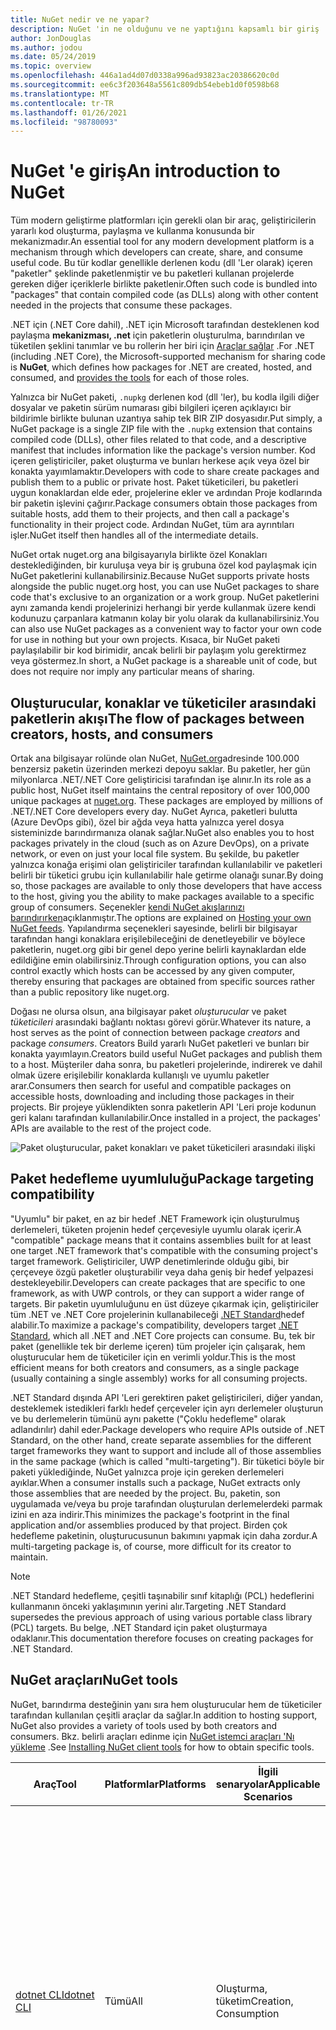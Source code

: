 ```yaml
---
title: NuGet nedir ve ne yapar?
description: NuGet 'in ne olduğunu ve ne yaptığını kapsamlı bir giriş
author: JonDouglas
ms.author: jodou
ms.date: 05/24/2019
ms.topic: overview
ms.openlocfilehash: 446a1ad4d07d0338a996ad93823ac20386620c0d
ms.sourcegitcommit: ee6c3f203648a5561c809db54ebeb1d0f0598b68
ms.translationtype: MT
ms.contentlocale: tr-TR
ms.lasthandoff: 01/26/2021
ms.locfileid: "98780093"
---
```

# <a name="an-introduction-to-nuget"></a><span data-ttu-id="07c31-103">NuGet 'e giriş</span><span class="sxs-lookup"><span data-stu-id="07c31-103">An introduction to NuGet</span></span>

<span data-ttu-id="07c31-104">Tüm modern geliştirme platformları için gerekli olan bir araç, geliştiricilerin yararlı kod oluşturma, paylaşma ve kullanma konusunda bir mekanizmadır.</span><span class="sxs-lookup"><span data-stu-id="07c31-104">An essential tool for any modern development platform is a mechanism through which developers can create, share, and consume useful code.</span></span> <span data-ttu-id="07c31-105">Bu tür kodlar genellikle derlenen kodu (dll 'Ler olarak) içeren "paketler" şeklinde paketlenmiştir ve bu paketleri kullanan projelerde gereken diğer içeriklerle birlikte paketlenir.</span><span class="sxs-lookup"><span data-stu-id="07c31-105">Often such code is bundled into "packages" that contain compiled code (as DLLs) along with other content needed in the projects that consume these packages.</span></span>

<span data-ttu-id="07c31-106">.NET için (.NET Core dahil), .NET için Microsoft tarafından desteklenen kod paylaşma **mekanizması, .net** için paketlerin oluşturulma, barındırılan ve tüketilen şeklini tanımlar ve bu rollerin her biri için [Araçlar sağlar](install-nuget-client-tools.md) .</span><span class="sxs-lookup"><span data-stu-id="07c31-106">For .NET (including .NET Core), the Microsoft-supported mechanism for sharing code is **NuGet**, which defines how packages for .NET are created, hosted, and consumed, and [provides the tools](install-nuget-client-tools.md) for each of those roles.</span></span>

<span data-ttu-id="07c31-107">Yalnızca bir NuGet paketi, `.nupkg` derlenen kod (dll 'ler), bu kodla ilgili diğer dosyalar ve paketin sürüm numarası gibi bilgileri içeren açıklayıcı bir bildirimle birlikte bulunan uzantıya sahip tek BIR ZIP dosyasıdır.</span><span class="sxs-lookup"><span data-stu-id="07c31-107">Put simply, a NuGet package is a single ZIP file with the `.nupkg` extension that contains compiled code (DLLs), other files related to that code, and a descriptive manifest that includes information like the package's version number.</span></span> <span data-ttu-id="07c31-108">Kod içeren geliştiriciler, paket oluşturma ve bunları herkese açık veya özel bir konakta yayımlamaktır.</span><span class="sxs-lookup"><span data-stu-id="07c31-108">Developers with code to share create packages and publish them to a public or private host.</span></span> <span data-ttu-id="07c31-109">Paket tüketicileri, bu paketleri uygun konaklardan elde eder, projelerine ekler ve ardından Proje kodlarında bir paketin işlevini çağırır.</span><span class="sxs-lookup"><span data-stu-id="07c31-109">Package consumers obtain those packages from suitable hosts, add them to their projects, and then call a package's functionality in their project code.</span></span> <span data-ttu-id="07c31-110">Ardından NuGet, tüm ara ayrıntıları işler.</span><span class="sxs-lookup"><span data-stu-id="07c31-110">NuGet itself then handles all of the intermediate details.</span></span>

<span data-ttu-id="07c31-111">NuGet ortak nuget.org ana bilgisayarıyla birlikte özel Konakları desteklediğinden, bir kuruluşa veya bir iş grubuna özel kod paylaşmak için NuGet paketlerini kullanabilirsiniz.</span><span class="sxs-lookup"><span data-stu-id="07c31-111">Because NuGet supports private hosts alongside the public nuget.org host, you can use NuGet packages to share code that's exclusive to an organization or a work group.</span></span> <span data-ttu-id="07c31-112">NuGet paketlerini aynı zamanda kendi projelerinizi herhangi bir yerde kullanmak üzere kendi kodunuzu çarpanlara katmanın kolay bir yolu olarak da kullanabilirsiniz.</span><span class="sxs-lookup"><span data-stu-id="07c31-112">You can also use NuGet packages as a convenient way to factor your own code for use in nothing but your own projects.</span></span> <span data-ttu-id="07c31-113">Kısaca, bir NuGet paketi paylaşılabilir bir kod birimidir, ancak belirli bir paylaşım yolu gerektirmez veya göstermez.</span><span class="sxs-lookup"><span data-stu-id="07c31-113">In short, a NuGet package is a shareable unit of code, but does not require nor imply any particular means of sharing.</span></span>

## <a name="the-flow-of-packages-between-creators-hosts-and-consumers"></a><span data-ttu-id="07c31-114">Oluşturucular, konaklar ve tüketiciler arasındaki paketlerin akışı</span><span class="sxs-lookup"><span data-stu-id="07c31-114">The flow of packages between creators, hosts, and consumers</span></span>

<span data-ttu-id="07c31-115">Ortak ana bilgisayar rolünde olan NuGet, [NuGet.org](https://www.nuget.org)adresinde 100.000 benzersiz paketin üzerinden merkezi depoyu saklar. Bu paketler, her gün milyonlarca .NET/.NET Core geliştiricisi tarafından işe alınır.</span><span class="sxs-lookup"><span data-stu-id="07c31-115">In its role as a public host, NuGet itself maintains the central repository of over 100,000 unique packages at [nuget.org](https://www.nuget.org). These packages are employed by millions of .NET/.NET Core developers every day.</span></span> <span data-ttu-id="07c31-116">NuGet Ayrıca, paketleri bulutta (Azure DevOps gibi), özel bir ağda veya hatta yalnızca yerel dosya sisteminizde barındırmanıza olanak sağlar.</span><span class="sxs-lookup"><span data-stu-id="07c31-116">NuGet also enables you to host packages privately in the cloud (such as on Azure DevOps), on a private network, or even on just your local file system.</span></span> <span data-ttu-id="07c31-117">Bu şekilde, bu paketler yalnızca konağa erişimi olan geliştiriciler tarafından kullanılabilir ve paketleri belirli bir tüketici grubu için kullanılabilir hale getirme olanağı sunar.</span><span class="sxs-lookup"><span data-stu-id="07c31-117">By doing so, those packages are available to only those developers that have access to the host, giving you the ability to make packages available to a specific group of consumers.</span></span> <span data-ttu-id="07c31-118">Seçenekler [kendi NuGet akışlarınızı barındırırken](hosting-packages/overview.md)açıklanmıştır.</span><span class="sxs-lookup"><span data-stu-id="07c31-118">The options are explained on [Hosting your own NuGet feeds](hosting-packages/overview.md).</span></span> <span data-ttu-id="07c31-119">Yapılandırma seçenekleri sayesinde, belirli bir bilgisayar tarafından hangi konaklara erişilebileceğini de denetleyebilir ve böylece paketlerin, nuget.org gibi bir genel depo yerine belirli kaynaklardan elde edildiğine emin olabilirsiniz.</span><span class="sxs-lookup"><span data-stu-id="07c31-119">Through configuration options, you can also control exactly which hosts can be accessed by any given computer, thereby ensuring that packages are obtained from specific sources rather than a public repository like nuget.org.</span></span>

<span data-ttu-id="07c31-120">Doğası ne olursa olsun, ana bilgisayar paket *oluşturucular* ve paket *tüketicileri* arasındaki bağlantı noktası görevi görür.</span><span class="sxs-lookup"><span data-stu-id="07c31-120">Whatever its nature, a host serves as the point of connection between package *creators* and package *consumers*.</span></span> <span data-ttu-id="07c31-121">Creators Build yararlı NuGet paketleri ve bunları bir konakta yayımlayın.</span><span class="sxs-lookup"><span data-stu-id="07c31-121">Creators build useful NuGet packages and publish them to a host.</span></span> <span data-ttu-id="07c31-122">Müşteriler daha sonra, bu paketleri projelerinde, indirerek ve dahil olmak üzere erişilebilir konaklarda kullanışlı ve uyumlu paketler arar.</span><span class="sxs-lookup"><span data-stu-id="07c31-122">Consumers then search for useful and compatible packages on accessible hosts, downloading and including those packages in their projects.</span></span> <span data-ttu-id="07c31-123">Bir projeye yüklendikten sonra paketlerin API 'Leri proje kodunun geri kalanı tarafından kullanılabilir.</span><span class="sxs-lookup"><span data-stu-id="07c31-123">Once installed in a project, the packages' APIs are available to the rest of the project code.</span></span>

![Paket oluşturucular, paket konakları ve paket tüketicileri arasındaki ilişki](media/nuget-roles.png)

## <a name="package-targeting-compatibility"></a><span data-ttu-id="07c31-125">Paket hedefleme uyumluluğu</span><span class="sxs-lookup"><span data-stu-id="07c31-125">Package targeting compatibility</span></span>

<span data-ttu-id="07c31-126">"Uyumlu" bir paket, en az bir hedef .NET Framework için oluşturulmuş derlemeleri, tüketen projenin hedef çerçevesiyle uyumlu olarak içerir.</span><span class="sxs-lookup"><span data-stu-id="07c31-126">A "compatible" package means that it contains assemblies built for at least one target .NET framework that's compatible with the consuming project's target framework.</span></span> <span data-ttu-id="07c31-127">Geliştiriciler, UWP denetimlerinde olduğu gibi, bir çerçeveye özgü paketler oluşturabilir veya daha geniş bir hedef yelpazesi destekleyebilir.</span><span class="sxs-lookup"><span data-stu-id="07c31-127">Developers can create packages that are specific to one framework, as with UWP controls, or they can support a wider range of targets.</span></span> <span data-ttu-id="07c31-128">Bir paketin uyumluluğunu en üst düzeye çıkarmak için, geliştiriciler tüm .NET ve .NET Core projelerinin kullanabileceği [.NET Standard](/dotnet/standard/net-standard)hedef alabilir.</span><span class="sxs-lookup"><span data-stu-id="07c31-128">To maximize a package's compatibility, developers target [.NET Standard](/dotnet/standard/net-standard), which all .NET and .NET Core projects can consume.</span></span> <span data-ttu-id="07c31-129">Bu, tek bir paket (genellikle tek bir derleme içeren) tüm projeler için çalışarak, hem oluşturucular hem de tüketiciler için en verimli yoldur.</span><span class="sxs-lookup"><span data-stu-id="07c31-129">This is the most efficient means for both creators and consumers, as a single package (usually containing a single assembly) works for all consuming projects.</span></span>

<span data-ttu-id="07c31-130">.NET Standard dışında API 'Leri gerektiren paket geliştiricileri, diğer yandan, desteklemek istedikleri farklı hedef çerçeveler için ayrı derlemeler oluşturun ve bu derlemelerin tümünü aynı pakette ("Çoklu hedefleme" olarak adlandırılır) dahil eder.</span><span class="sxs-lookup"><span data-stu-id="07c31-130">Package developers who require APIs outside of .NET Standard, on the other hand, create separate assemblies for the different target frameworks they want to support and include all of those assemblies in the same package (which is called "multi-targeting").</span></span> <span data-ttu-id="07c31-131">Bir tüketici böyle bir paketi yüklediğinde, NuGet yalnızca proje için gereken derlemeleri ayıklar.</span><span class="sxs-lookup"><span data-stu-id="07c31-131">When a consumer installs such a package, NuGet extracts only those assemblies that are needed by the project.</span></span> <span data-ttu-id="07c31-132">Bu, paketin, son uygulamada ve/veya bu proje tarafından oluşturulan derlemelerdeki parmak izini en aza indirir.</span><span class="sxs-lookup"><span data-stu-id="07c31-132">This minimizes the package's footprint in the final application and/or assemblies produced by that project.</span></span> <span data-ttu-id="07c31-133">Birden çok hedefleme paketinin, oluşturucusunun bakımını yapmak için daha zordur.</span><span class="sxs-lookup"><span data-stu-id="07c31-133">A multi-targeting package is, of course, more difficult for its creator to maintain.</span></span>

> [!Note]
> <span data-ttu-id="07c31-134">.NET Standard hedefleme, çeşitli taşınabilir sınıf kitaplığı (PCL) hedeflerini kullanmanın önceki yaklaşımının yerini alır.</span><span class="sxs-lookup"><span data-stu-id="07c31-134">Targeting .NET Standard supersedes the previous approach of using various portable class library (PCL) targets.</span></span> <span data-ttu-id="07c31-135">Bu belge, .NET Standard için paket oluşturmaya odaklanır.</span><span class="sxs-lookup"><span data-stu-id="07c31-135">This documentation therefore focuses on creating packages for .NET Standard.</span></span>

## <a name="nuget-tools"></a><span data-ttu-id="07c31-136">NuGet araçları</span><span class="sxs-lookup"><span data-stu-id="07c31-136">NuGet tools</span></span>

<span data-ttu-id="07c31-137">NuGet, barındırma desteğinin yanı sıra hem oluşturucular hem de tüketiciler tarafından kullanılan çeşitli araçlar da sağlar.</span><span class="sxs-lookup"><span data-stu-id="07c31-137">In addition to hosting support, NuGet also provides a variety of tools used by both creators and consumers.</span></span> <span data-ttu-id="07c31-138">Bkz. belirli araçları edinme için [NuGet istemci araçları 'Nı yükleme](install-nuget-client-tools.md) .</span><span class="sxs-lookup"><span data-stu-id="07c31-138">See [Installing NuGet client tools](install-nuget-client-tools.md) for how to obtain specific tools.</span></span>

| <span data-ttu-id="07c31-139">Araç</span><span class="sxs-lookup"><span data-stu-id="07c31-139">Tool</span></span> | <span data-ttu-id="07c31-140">Platformlar</span><span class="sxs-lookup"><span data-stu-id="07c31-140">Platforms</span></span> | <span data-ttu-id="07c31-141">İlgili senaryolar</span><span class="sxs-lookup"><span data-stu-id="07c31-141">Applicable Scenarios</span></span> | <span data-ttu-id="07c31-142">Açıklama</span><span class="sxs-lookup"><span data-stu-id="07c31-142">Description</span></span> |
| --- | --- | --- | --- |
| [<span data-ttu-id="07c31-143">dotnet CLI</span><span class="sxs-lookup"><span data-stu-id="07c31-143">dotnet CLI</span></span>](consume-packages/install-use-packages-dotnet-cli.md) | <span data-ttu-id="07c31-144">Tümü</span><span class="sxs-lookup"><span data-stu-id="07c31-144">All</span></span> | <span data-ttu-id="07c31-145">Oluşturma, tüketim</span><span class="sxs-lookup"><span data-stu-id="07c31-145">Creation, Consumption</span></span> | <span data-ttu-id="07c31-146">.NET Core ve .NET Standard kitaplıkları için CLı aracı ve .NET Framework hedefi olan SDK stili projeler için (bkz. [SDK özniteliği](/dotnet/core/tools/csproj#additions)).</span><span class="sxs-lookup"><span data-stu-id="07c31-146">CLI tool for .NET Core and .NET Standard libraries, and for SDK-style projects that target .NET Framework (see [SDK attribute](/dotnet/core/tools/csproj#additions)).</span></span> <span data-ttu-id="07c31-147">, Doğrudan .NET Core araç zinciri içinde belirli NuGet CLı özellikleri sağlar.</span><span class="sxs-lookup"><span data-stu-id="07c31-147">Provides certain NuGet CLI capabilities directly within the .NET Core tool chain.</span></span> <span data-ttu-id="07c31-148">CLI ile birlikte `nuget.exe` DotNet CLI, Visual Studio projeleriyle etkileşime girmiyor.</span><span class="sxs-lookup"><span data-stu-id="07c31-148">As with the `nuget.exe` CLI, the dotnet CLI does not interact with Visual Studio projects.</span></span> |
| [<span data-ttu-id="07c31-149">nuget.exe CLI</span><span class="sxs-lookup"><span data-stu-id="07c31-149">nuget.exe CLI</span></span>](consume-packages/install-use-packages-nuget-cli.md) | <span data-ttu-id="07c31-150">Tümü</span><span class="sxs-lookup"><span data-stu-id="07c31-150">All</span></span> | <span data-ttu-id="07c31-151">Oluşturma, tüketim</span><span class="sxs-lookup"><span data-stu-id="07c31-151">Creation, Consumption</span></span> | <span data-ttu-id="07c31-152">.NET Standard kitaplıklarını hedefleyen .NET Framework kitaplıkları ve SDK olmayan projeler için CLı aracı.</span><span class="sxs-lookup"><span data-stu-id="07c31-152">CLI tool for .NET Framework libraries and non-SDK-style projects that target .NET Standard libraries.</span></span> <span data-ttu-id="07c31-153">Özellikle paket oluşturucuları, bazı ve yalnızca tüketicilere uygulanan ve her ikisine de uygulanan bazı komutlarla, tüm NuGet yeteneklerini sağlar.</span><span class="sxs-lookup"><span data-stu-id="07c31-153">Provides all NuGet capabilities, with some commands applying specifically to package creators, some applying only to consumers, and others applying to both.</span></span> <span data-ttu-id="07c31-154">Örneğin, paket oluşturucuları, `nuget pack` çeşitli derlemelerden ve ilgili dosyalardan bir paket oluşturmak için komutunu kullanır, paket tüketicileri `nuget install` bir proje klasörüne paketleri eklemek için kullanır ve herkes `nuget config` NuGet yapılandırma değişkenlerini ayarlamak için kullanır.</span><span class="sxs-lookup"><span data-stu-id="07c31-154">For example, package creators use the `nuget pack` command to create a package from various assemblies and related files, package consumers use `nuget install` to include packages in a project folder, and everyone uses `nuget config` to set NuGet configuration variables.</span></span> <span data-ttu-id="07c31-155">Platformdan bağımsız bir araç olan NuGet CLı, Visual Studio projeleriyle etkileşime girmiyor.</span><span class="sxs-lookup"><span data-stu-id="07c31-155">As a platform-agnostic tool, the NuGet CLI does not interact with Visual Studio projects.</span></span> |
| [<span data-ttu-id="07c31-156">Paket Yöneticisi Konsolu</span><span class="sxs-lookup"><span data-stu-id="07c31-156">Package Manager Console</span></span>](consume-packages/install-use-packages-powershell.md) | <span data-ttu-id="07c31-157">Windows üzerinde Visual Studio</span><span class="sxs-lookup"><span data-stu-id="07c31-157">Visual Studio on Windows</span></span> | <span data-ttu-id="07c31-158">Tüketim</span><span class="sxs-lookup"><span data-stu-id="07c31-158">Consumption</span></span> | <span data-ttu-id="07c31-159">Visual Studio projelerindeki paketleri yüklemek ve yönetmek için [PowerShell komutları](reference/Powershell-Reference.md) sağlar.</span><span class="sxs-lookup"><span data-stu-id="07c31-159">Provides [PowerShell commands](reference/Powershell-Reference.md) for installing and managing packages in Visual Studio projects.</span></span> |
| [<span data-ttu-id="07c31-160">Paket Yöneticisi UI</span><span class="sxs-lookup"><span data-stu-id="07c31-160">Package Manager UI</span></span>](consume-packages/install-use-packages-visual-studio.md) | <span data-ttu-id="07c31-161">Windows üzerinde Visual Studio</span><span class="sxs-lookup"><span data-stu-id="07c31-161">Visual Studio on Windows</span></span> | <span data-ttu-id="07c31-162">Tüketim</span><span class="sxs-lookup"><span data-stu-id="07c31-162">Consumption</span></span> | <span data-ttu-id="07c31-163">, Visual Studio projelerindeki paketleri yüklemek ve yönetmek için kullanımı kolay bir kullanıcı arabirimi sağlar.</span><span class="sxs-lookup"><span data-stu-id="07c31-163">Provides an easy-to-use UI for installing and managing packages in Visual Studio projects.</span></span> |
| [<span data-ttu-id="07c31-164">NuGet Kullanıcı arabirimini yönetme</span><span class="sxs-lookup"><span data-stu-id="07c31-164">Manage NuGet UI</span></span>](/visualstudio/mac/nuget-walkthrough) | <span data-ttu-id="07c31-165">Mac için Visual Studio</span><span class="sxs-lookup"><span data-stu-id="07c31-165">Visual Studio for Mac</span></span> | <span data-ttu-id="07c31-166">Tüketim</span><span class="sxs-lookup"><span data-stu-id="07c31-166">Consumption</span></span> | <span data-ttu-id="07c31-167">Mac için Visual Studio projelerindeki paketleri yüklemek ve yönetmek için kullanımı kolay bir kullanıcı arabirimi sağlar.</span><span class="sxs-lookup"><span data-stu-id="07c31-167">Provide an easy-to-use UI for installing and managing packages in Visual Studio for Mac projects.</span></span> |
| [<span data-ttu-id="07c31-168">MSBuild</span><span class="sxs-lookup"><span data-stu-id="07c31-168">MSBuild</span></span>](reference/msbuild-targets.md) | <span data-ttu-id="07c31-169">Windows</span><span class="sxs-lookup"><span data-stu-id="07c31-169">Windows</span></span> | <span data-ttu-id="07c31-170">Oluşturma, tüketim</span><span class="sxs-lookup"><span data-stu-id="07c31-170">Creation, Consumption</span></span> | <span data-ttu-id="07c31-171">Doğrudan MSBuild araç zinciri aracılığıyla bir projede kullanılan paketleri ve geri yükleme paketlerini oluşturma yeteneği sağlar.</span><span class="sxs-lookup"><span data-stu-id="07c31-171">Provides the ability to create packages and restore packages used in a project directly through the MSBuild tool chain.</span></span> |

<span data-ttu-id="07c31-172">Gördüğünüz gibi, birlikte çalıştığınız NuGet araçları, paketleri oluşturma, kullanma veya yayımlama ve üzerinde çalıştığınız platformu önemli ölçüde temel alır.</span><span class="sxs-lookup"><span data-stu-id="07c31-172">As you can see, the NuGet tools you work with depend greatly on whether you're creating, consuming, or publishing packages, and the platform on which you're working.</span></span> <span data-ttu-id="07c31-173">Paket oluşturucuları, genellikle diğer NuGet paketlerinde bulunan işlevselliğin üzerine inşa ettikleri tüketicilerlerdir.</span><span class="sxs-lookup"><span data-stu-id="07c31-173">Package creators are typically also consumers, as they build on top of functionality that exists in other NuGet packages.</span></span> <span data-ttu-id="07c31-174">Tabii ki bu paketler yine de diğerleri için de değişebilir.</span><span class="sxs-lookup"><span data-stu-id="07c31-174">And those packages, of course, may in turn depend on still others.</span></span>

<span data-ttu-id="07c31-175">Daha fazla bilgi için [paket oluşturma iş akışı](create-packages/Overview-and-Workflow.md) ve [paket tüketimi iş akışı](consume-packages/Overview-and-Workflow.md) makaleleriyle başlayın.</span><span class="sxs-lookup"><span data-stu-id="07c31-175">For more information, start with the [Package creation workflow](create-packages/Overview-and-Workflow.md) and [Package consumption workflow](consume-packages/Overview-and-Workflow.md) articles.</span></span>

## <a name="managing-dependencies"></a><span data-ttu-id="07c31-176">Bağımlılıkları yönetme</span><span class="sxs-lookup"><span data-stu-id="07c31-176">Managing dependencies</span></span>

<span data-ttu-id="07c31-177">Başkalarının çalışmasına kolayca derleme yeteneği, bir paket yönetim sistemi en güçlü özelliklerinden biridir.</span><span class="sxs-lookup"><span data-stu-id="07c31-177">The ability to easily build on the work of others is one of most powerful features of a package management system.</span></span> <span data-ttu-id="07c31-178">Buna uygun olarak, NuGet 'in bu bağımlılık ağacını veya bir proje adına "Graph" i yönetdiklediğine benzer.</span><span class="sxs-lookup"><span data-stu-id="07c31-178">Accordingly, much of what NuGet does is managing that dependency tree or "graph" on behalf of a project.</span></span> <span data-ttu-id="07c31-179">Yalnızca bir projede doğrudan kullandığınız paketlerle sorun olması gerektiğini söyleriz.</span><span class="sxs-lookup"><span data-stu-id="07c31-179">Simply said, you need only concern yourself with those packages that you're directly using in a project.</span></span> <span data-ttu-id="07c31-180">Bu paketlerin herhangi biri diğer paketleri kullanıyorsa (Bu durumda, hala diğerleri de kullanılabilir), NuGet bu alt düzey bağımlılıklardan yararlanır.</span><span class="sxs-lookup"><span data-stu-id="07c31-180">If any of those packages themselves consume other packages (which can, in turn, consume still others), NuGet takes care of all those down-level dependencies.</span></span>

<span data-ttu-id="07c31-181">Aşağıdaki görüntüde, beş pakete bağımlı olan bir proje gösterilmektedir ve bu da başka bir sayıya göre değişir.</span><span class="sxs-lookup"><span data-stu-id="07c31-181">The following image shows a project that depends on five packages, which in turn depend on a number of others.</span></span>

![.NET projesi için örnek bir NuGet bağımlılığı grafiği](media/dependency-graph.png)

<span data-ttu-id="07c31-183">Bazı paketlerin bağımlılık grafiğinde birden çok kez göründüğünü unutmayın.</span><span class="sxs-lookup"><span data-stu-id="07c31-183">Notice that some packages appear multiple times in the dependency graph.</span></span> <span data-ttu-id="07c31-184">Örneğin, B paketinin üç farklı tüketicisi vardır ve her tüketici bu paket için farklı bir sürüm (gösterilmez) belirtebilir.</span><span class="sxs-lookup"><span data-stu-id="07c31-184">For example, there are three different consumers of package B, and each consumer might also specify a different version for that package (not shown).</span></span> <span data-ttu-id="07c31-185">Bu, özellikle yaygın olarak kullanılan paketler için yaygın bir oluşumdır.</span><span class="sxs-lookup"><span data-stu-id="07c31-185">This is a common occurrence, especially for widely-used packages.</span></span> <span data-ttu-id="07c31-186">NuGet neyse ki, tüm tüketicilere, B paketinin hangi sürümünün tüm müşterileri karşılayıp karşılamadığını tespit etmek için tüm sabit çalışmalarınız.</span><span class="sxs-lookup"><span data-stu-id="07c31-186">NuGet fortunately does all the hard work to determine exactly which version of package B satisfies all consumers.</span></span> <span data-ttu-id="07c31-187">Ardından NuGet, bağımlılık grafiğinin ne kadar derin olduğuna bakılmaksızın diğer tüm paketler için de aynı şekilde yapılır.</span><span class="sxs-lookup"><span data-stu-id="07c31-187">NuGet then does the same for all other packages, no matter how deep the dependency graph.</span></span>

<span data-ttu-id="07c31-188">NuGet 'in bu hizmeti nasıl gerçekleştirdiği hakkında daha fazla bilgi için bkz. [bağımlılık çözünürlüğü](concepts/dependency-resolution.md).</span><span class="sxs-lookup"><span data-stu-id="07c31-188">For more details on how NuGet performs this service, see [Dependency resolution](concepts/dependency-resolution.md).</span></span>

## <a name="tracking-references-and-restoring-packages"></a><span data-ttu-id="07c31-189">Başvuruları izleme ve paketleri geri yükleme</span><span class="sxs-lookup"><span data-stu-id="07c31-189">Tracking references and restoring packages</span></span>

<span data-ttu-id="07c31-190">Projeler geliştirici bilgisayarları, kaynak denetimi depoları, derleme sunucuları ve benzeri kolay bir şekilde hareket edebildiğinden, NuGet paketlerinin ikili derlemelerinin doğrudan bir projeye bağlanmasını sağlamak son derece pratik değildir.</span><span class="sxs-lookup"><span data-stu-id="07c31-190">Because projects can easily move between developer computers, source control repositories, build servers, and so forth, it's highly impractical to keep the binary assemblies of NuGet packages directly bound to a project.</span></span> <span data-ttu-id="07c31-191">Bunu yaptığınızda, projenin her bir kopyasının gereksiz yere eşit hale getirilmiş olması (ve böylece kaynak denetimi depolarında alan olması) sağlanır.</span><span class="sxs-lookup"><span data-stu-id="07c31-191">Doing so would make each copy of the project unnecessarily bloated (and thereby waste space in source control repositories).</span></span> <span data-ttu-id="07c31-192">Güncelleştirme, projenin tüm kopyalarına uygulanması gerektiği için paket ikililerini daha yeni sürümlere güncelleştirmeyi de zorlaştırır.</span><span class="sxs-lookup"><span data-stu-id="07c31-192">It would also make it very difficult to update package binaries to newer versions as updates would have to be applied across all copies of the project.</span></span>

<span data-ttu-id="07c31-193">Bunun yerine NuGet, üst düzey ve alt düzey bağımlılıklar dahil olmak üzere bir projenin bağımlı olduğu paketlerin basit başvuru listesini tutar.</span><span class="sxs-lookup"><span data-stu-id="07c31-193">NuGet instead maintains a simple reference list of the packages upon which a project depends, including both top-level and down-level dependencies.</span></span> <span data-ttu-id="07c31-194">Diğer bir deyişle, bir ana bilgisayardan bir projeye paket yüklediğinizde NuGet, başvuru listesindeki paket tanımlayıcısını ve sürüm numarasını kaydeder.</span><span class="sxs-lookup"><span data-stu-id="07c31-194">That is, whenever you install a package from some host into a project, NuGet records the package identifier and version number in the reference list.</span></span> <span data-ttu-id="07c31-195">(Bir paket kaldırıldığında, bunu listeden kaldırır.) NuGet daha sonra, [paket geri yükleme](consume-packages/package-restore.md)bölümünde anlatıldığı gibi istek üzerine tüm başvurulan paketleri geri yüklemek için bir yol sağlar.</span><span class="sxs-lookup"><span data-stu-id="07c31-195">(Uninstalling a package, of course, removes it from the list.) NuGet then provides a means to restore all referenced packages upon request, as described on [Package restore](consume-packages/package-restore.md).</span></span>

![Paket yüklemesinde bir NuGet başvuru listesi oluşturulur ve paketleri başka bir yerde geri yüklemek için kullanılabilir](media/nuget-restore.png)

<span data-ttu-id="07c31-197">Yalnızca başvuru listesi ile NuGet bunu yeniden yükleyebilir &mdash; , bu paketlerin tümünü daha  &mdash; sonra herkese açık ve/veya özel konaklardan geri yükleyebilir.</span><span class="sxs-lookup"><span data-stu-id="07c31-197">With only the reference list, NuGet can then reinstall&mdash;that is, *restore*&mdash;all of those packages from public and/or private hosts at any later time.</span></span> <span data-ttu-id="07c31-198">Kaynak denetimine bir proje kaydederken veya başka bir şekilde paylaşılırken, yalnızca başvuru listesini dahil edersiniz ve paket ikililerini hariç tut (bkz. [paketleri ve kaynak denetimi](consume-packages/packages-and-source-control.md).)</span><span class="sxs-lookup"><span data-stu-id="07c31-198">When committing a project to source control, or sharing it in some other way, you include only the reference list and exclude any package binaries (see [Packages and source control](consume-packages/packages-and-source-control.md).)</span></span>

<span data-ttu-id="07c31-199">Otomatik dağıtım sisteminin bir parçası olarak projenin bir kopyasını elde eden bir yapı sunucusu gibi bir projeyi alan bilgisayar, her gerektiğinde yalnızca bir NuGet bağımlılıkları geri yüklemeyi ister.</span><span class="sxs-lookup"><span data-stu-id="07c31-199">The computer that receives a project, such as a build server obtaining a copy of the project as part of an automated deployment system, simply asks NuGet to restore dependencies whenever they're needed.</span></span> <span data-ttu-id="07c31-200">Azure DevOps gibi derleme sistemleri, bu tam amaçla "NuGet geri yükleme" adımlarını sağlar.</span><span class="sxs-lookup"><span data-stu-id="07c31-200">Build systems like Azure DevOps provide "NuGet restore" steps for this exact purpose.</span></span> <span data-ttu-id="07c31-201">Benzer şekilde, geliştiriciler projenin bir kopyasını edindiklerinde (bir depoyu kopyalarken olduğu gibi), `nuget restore` `dotnet restore` gerekli tüm paketleri elde etmek için (NuGet CLI), (DotNet CLI) veya `Install-Package` (Paket Yöneticisi konsolu) gibi komutları çağırabilir.</span><span class="sxs-lookup"><span data-stu-id="07c31-201">Similarly, when developers obtain a copy of a project (as when cloning a repository), they can invoke command like `nuget restore` (NuGet CLI), `dotnet restore` (dotnet CLI), or `Install-Package` (Package Manager Console) to obtain all the necessary packages.</span></span> <span data-ttu-id="07c31-202">Visual Studio 'Nun parçası olarak, bir proje oluştururken paketleri otomatik olarak geri yükler ( [paket geri yükleme](consume-packages/package-restore.md)bölümünde açıklandığı gibi otomatik geri yükleme özelliği etkin olur).</span><span class="sxs-lookup"><span data-stu-id="07c31-202">Visual Studio, for its part, automatically restores packages when building a project (provided that automatic restore is enabled, as described on [Package restore](consume-packages/package-restore.md)).</span></span>

<span data-ttu-id="07c31-203">Daha sonra, NuGet 'in geliştiricilerin ilgilenmediği birincil rolü, projeniz adına başvuru listesinin saklanması ve bu başvurulan paketleri etkin bir şekilde geri yükleme (ve güncelleştirme) araçlarını sağlamaktır.</span><span class="sxs-lookup"><span data-stu-id="07c31-203">Clearly, then, NuGet's primary role where developers are concerned is maintaining that reference list on behalf of your project and providing the means to efficiently restore (and update) those referenced packages.</span></span> <span data-ttu-id="07c31-204">Bu liste, çağrıldıklarında iki *paket yönetim biçiminden* birinde tutulur:</span><span class="sxs-lookup"><span data-stu-id="07c31-204">This list is maintained in one of two *package management formats*, as they're called:</span></span>

- <span data-ttu-id="07c31-205">[Packagereference](consume-packages/package-references-in-project-files.md) (veya "proje dosyalarında paket başvuruları") | *(NuGet 4.0 +)* Projenin en üst düzey bağımlılıklarının listesini doğrudan proje dosyasında tutar, bu yüzden ayrı bir dosya gerekmez.</span><span class="sxs-lookup"><span data-stu-id="07c31-205">[PackageReference](consume-packages/package-references-in-project-files.md) (or "package references in project files") | *(NuGet 4.0+)* Maintains a list of a project's top-level dependencies directly within the project file, so no separate file is needed.</span></span> <span data-ttu-id="07c31-206">İlişkili bir dosya, `obj/project.assets.json` bir projenin tüm alt düzey bağımlılıklarla birlikte kullandığı paketlerin genel bağımlılık grafiğini yönetmek için dinamik olarak oluşturulur.</span><span class="sxs-lookup"><span data-stu-id="07c31-206">An associated file, `obj/project.assets.json`, is dynamically generated to manage the overall dependency graph of the packages that a project uses along with all down-level dependencies.</span></span> <span data-ttu-id="07c31-207">PackageReference, her zaman .NET Core projeleri tarafından kullanılır.</span><span class="sxs-lookup"><span data-stu-id="07c31-207">PackageReference is always used by .NET Core projects.</span></span>

- <span data-ttu-id="07c31-208">[`packages.config`](reference/packages-config.md): *(NuGet 1.0 +)* diğer yüklü paketlerin bağımlılıkları da dahil olmak üzere, projedeki tüm bağımlılıkların düz bir listesini tutan bir XML dosyası.</span><span class="sxs-lookup"><span data-stu-id="07c31-208">[`packages.config`](reference/packages-config.md): *(NuGet 1.0+)* An XML file that maintains a flat list of all dependencies in the project, including the dependencies of other installed packages.</span></span> <span data-ttu-id="07c31-209">Yüklenen veya geri yüklenen paketler bir klasörde depolanır `packages` .</span><span class="sxs-lookup"><span data-stu-id="07c31-209">Installed or restored packages are stored in a `packages` folder.</span></span>

<span data-ttu-id="07c31-210">Herhangi bir projede hangi paket yönetimi biçiminin çalıştırıldığı, proje türüne ve NuGet (ve/veya Visual Studio) sürümüne bağlıdır.</span><span class="sxs-lookup"><span data-stu-id="07c31-210">Which package management format is employed in any given project depends on the project type, and the available version of NuGet (and/or Visual Studio).</span></span> <span data-ttu-id="07c31-211">Hangi biçimin kullanıldığını denetlemek için, `packages.config` ilk paketinizi yükledikten sonra proje kökünde öğesine bakmanız yeterlidir.</span><span class="sxs-lookup"><span data-stu-id="07c31-211">To check what format is being used, simply look for `packages.config` in the project root after installing your first package.</span></span> <span data-ttu-id="07c31-212">Bu dosyaya sahip değilseniz, proje dosyasında doğrudan bir öğe için bakın \<PackageReference\> .</span><span class="sxs-lookup"><span data-stu-id="07c31-212">If you don't have that file, look in the project file directly for a \<PackageReference\> element.</span></span>

<span data-ttu-id="07c31-213">Bir seçiminiz olduğunda, PackageReference kullanmanızı öneririz.</span><span class="sxs-lookup"><span data-stu-id="07c31-213">When you have a choice, we recommend using PackageReference.</span></span> <span data-ttu-id="07c31-214">`packages.config` , eski amaçlar için korunur ve artık etkin geliştirme aşamasındadır.</span><span class="sxs-lookup"><span data-stu-id="07c31-214">`packages.config` is maintained for legacy purposes and is no longer under active development.</span></span>

> [!Tip]
> <span data-ttu-id="07c31-215">`nuget.exe`Gibi çeşitli CLI komutları, `nuget install` paketi otomatik olarak başvuru listesine eklemez.</span><span class="sxs-lookup"><span data-stu-id="07c31-215">Various `nuget.exe` CLI commands, like `nuget install`, do not automatically add the package to the reference list.</span></span> <span data-ttu-id="07c31-216">Bu liste, Visual Studio Paket Yöneticisi (UI veya konsol) ile ve CLI ile bir paket yüklenirken güncelleştirilir `dotnet.exe` .</span><span class="sxs-lookup"><span data-stu-id="07c31-216">The list is updated when installing a package with the Visual Studio Package Manager (UI or Console), and with `dotnet.exe` CLI.</span></span>

## <a name="what-else-does-nuget-do"></a><span data-ttu-id="07c31-217">NuGet ne yapmalıyım?</span><span class="sxs-lookup"><span data-stu-id="07c31-217">What else does NuGet do?</span></span>

<span data-ttu-id="07c31-218">Şu ana kadar NuGet 'in aşağıdaki özelliklerini öğrendiniz:</span><span class="sxs-lookup"><span data-stu-id="07c31-218">So far you've learned the following characteristics of NuGet:</span></span>

- <span data-ttu-id="07c31-219">NuGet, merkezi nuget.org deposunu özel barındırma desteğiyle sağlar.</span><span class="sxs-lookup"><span data-stu-id="07c31-219">NuGet provides the central nuget.org repository with support for private hosting.</span></span>
- <span data-ttu-id="07c31-220">NuGet, geliştiricilerin paket oluşturmak, yayımlamak ve tüketmesi için ihtiyacı olan araçları sağlar.</span><span class="sxs-lookup"><span data-stu-id="07c31-220">NuGet provides the tools developers need for creating, publishing, and consuming packages.</span></span>
- <span data-ttu-id="07c31-221">En önemlisi, NuGet bir projede kullanılan paketlerin başvuru listesini ve bu paketleri ilgili listeden geri yükleme ve güncelleştirme olanağı sağlar.</span><span class="sxs-lookup"><span data-stu-id="07c31-221">Most importantly, NuGet maintains a reference list of packages used in a project and the ability to restore and update those packages from that list.</span></span>

<span data-ttu-id="07c31-222">Bu işlemlerin verimli bir şekilde çalışmasını sağlamak için NuGet, bazı arka planda iyileştirmeler yapar.</span><span class="sxs-lookup"><span data-stu-id="07c31-222">To make these processes work efficiently, NuGet does some behind-the-scenes optimizations.</span></span> <span data-ttu-id="07c31-223">En önemlisi, NuGet bir paket önbelleğini ve bir genel paketler klasörünü, kısayol yükleme ve yeniden yükleme için yönetir.</span><span class="sxs-lookup"><span data-stu-id="07c31-223">Most notably, NuGet manages a package cache and a global packages folder to shortcut installation and reinstallation.</span></span> <span data-ttu-id="07c31-224">Önbellek zaten makinede yüklü olan bir paketin indirilmesini önler.</span><span class="sxs-lookup"><span data-stu-id="07c31-224">The cache avoids downloading a package that's already been installed on the machine.</span></span> <span data-ttu-id="07c31-225">Genel paketler klasörü, birden çok projenin aynı yüklü paketi paylaşmasına olanak tanır ve böylece NuGet 'in bilgisayardaki genel ayak izini azaltır.</span><span class="sxs-lookup"><span data-stu-id="07c31-225">The global packages folder allows multiple projects to share the same installed package, thereby reducing NuGet's overall footprint on the computer.</span></span> <span data-ttu-id="07c31-226">Önbellek ve genel paketler klasörü, bir yapı sunucusunda olduğu gibi daha fazla sayıda paketi sık geri yüklerken de çok yararlı olur.</span><span class="sxs-lookup"><span data-stu-id="07c31-226">The cache and global packages folder are also very helpful when you're frequently restoring a larger number of packages, as on a build server.</span></span> <span data-ttu-id="07c31-227">Bu mekanizmalar hakkında daha fazla bilgi için bkz. [genel paketleri ve önbellek klasörlerini yönetme](consume-packages/managing-the-global-packages-and-cache-folders.md).</span><span class="sxs-lookup"><span data-stu-id="07c31-227">For more details on these mechanisms, see [Managing the global packages and cache folders](consume-packages/managing-the-global-packages-and-cache-folders.md).</span></span>

<span data-ttu-id="07c31-228">Tek bir projede, NuGet genel bağımlılık grafiğini yönetir, bu da aynı paketin farklı sürümlerine birden fazla başvuruyu çözmeyi içerir.</span><span class="sxs-lookup"><span data-stu-id="07c31-228">Within an individual project, NuGet manages the overall dependency graph, which again includes resolving multiple references to different versions of the same package.</span></span> <span data-ttu-id="07c31-229">Projenin aynı bağımlılıklara sahip bir veya daha fazla pakete bağımlılığı olması oldukça yaygındır.</span><span class="sxs-lookup"><span data-stu-id="07c31-229">It's quite common that a project takes a dependency on one or more packages that themselves have the same dependencies.</span></span> <span data-ttu-id="07c31-230">Nuget.org üzerindeki en faydalı yardımcı program paketlerinin bazıları diğer birçok paket tarafından kullanılabilir.</span><span class="sxs-lookup"><span data-stu-id="07c31-230">Some of the most useful utility packages on nuget.org are employed by many other packages.</span></span> <span data-ttu-id="07c31-231">Tüm bağımlılık grafiğinde, aynı paketin farklı sürümlerine yönelik olarak kolayca on farklı başvuruya sahip olabilirsiniz.</span><span class="sxs-lookup"><span data-stu-id="07c31-231">In the entire dependency graph, then, you could easily have ten different references to different versions of the same package.</span></span> <span data-ttu-id="07c31-232">Bu paketin birden çok sürümünün uygulamaya ait olmasını önlemek için, NuGet tüm tüketiciler tarafından hangi tek sürümün kullanılabileceğini sıralar.</span><span class="sxs-lookup"><span data-stu-id="07c31-232">To avoid bringing multiple versions of that package into the application itself, NuGet sorts out which single version can be used by all consumers.</span></span> <span data-ttu-id="07c31-233">(Daha fazla bilgi için bkz. [bağımlılık çözünürlüğü](concepts/dependency-resolution.md).)</span><span class="sxs-lookup"><span data-stu-id="07c31-233">(For more information, see [Dependency Resolution](concepts/dependency-resolution.md).)</span></span>

<span data-ttu-id="07c31-234">Bunun ötesinde, NuGet paketlerin nasıl yapılandırıldığı ( [Yerelleştirme](create-packages/creating-localized-packages.md) ve [hata ayıklama sembolleri](create-packages/symbol-packages-snupkg.md)dahil) ve nasıl [başvurulduğu](consume-packages/package-references-in-project-files.md) ( [Sürüm aralıkları](concepts/package-versioning.md#version-ranges) ve [yayın öncesi sürümler](create-packages/prerelease-packages.md)dahil) ile ilgili tüm belirtimleri korur. NuGet Ayrıca, hizmetleriyle birlikte çalışmaya yönelik çeşitli API 'Ler sağlar ve Visual Studio uzantıları ve proje şablonları yazan geliştiriciler için destek sağlar.</span><span class="sxs-lookup"><span data-stu-id="07c31-234">Beyond that, NuGet maintains all the specifications related to how packages are structured (including [localization](create-packages/creating-localized-packages.md) and [debug symbols](create-packages/symbol-packages-snupkg.md)) and how they are [referenced](consume-packages/package-references-in-project-files.md) (including [version ranges](concepts/package-versioning.md#version-ranges) and [pre-release versions](create-packages/prerelease-packages.md).) NuGet also provides various APIs to work with its services programmatically, and provides support for developers who write Visual Studio extensions and project templates.</span></span>

<span data-ttu-id="07c31-235">Bu belgelerin içindekiler tablosuna göz atabilmeniz için bir dakikanızı ayırın ve bu özellikleri, NuGet 'in Beginnings 'e geri dönme sürüm notlarıyla birlikte görebilirsiniz.</span><span class="sxs-lookup"><span data-stu-id="07c31-235">Take a moment to browse the table of contents for this documentation, and you see all of these capabilities represented there, along with release notes dating back to NuGet's beginnings.</span></span>

## <a name="related-video"></a><span data-ttu-id="07c31-236">İlgili video</span><span class="sxs-lookup"><span data-stu-id="07c31-236">Related video</span></span>

> [!Video https://channel9.msdn.com/Series/NuGet-101/What-is-NuGet-1-of-5/player]

<span data-ttu-id="07c31-237">[Channel 9](https://channel9.msdn.com/Series/NuGet-101) ve [YouTube](https://www.youtube.com/playlist?list=PLdo4fOcmZ0oVLvfkFk8O9h6v2Dcdh2bh_)'da daha fazla NuGet videoları bulun.</span><span class="sxs-lookup"><span data-stu-id="07c31-237">Find more NuGet videos on [Channel 9](https://channel9.msdn.com/Series/NuGet-101) and [YouTube](https://www.youtube.com/playlist?list=PLdo4fOcmZ0oVLvfkFk8O9h6v2Dcdh2bh_).</span></span>

## <a name="comments-contributions-and-issues"></a><span data-ttu-id="07c31-238">Yorumlar, katılımlar ve sorunlar</span><span class="sxs-lookup"><span data-stu-id="07c31-238">Comments, contributions, and issues</span></span>

<span data-ttu-id="07c31-239">Son olarak, bu belgelerde çok fazla hoş geldiniz açıklamaları ve katkımız yapmanız &mdash; yeterlidir, her sayfanın üst kısmında **geri bildirim** ve **düzenleme** komutlarını seçin ya da GitHub 'daki [docs Repository](https://github.com/NuGet/docs.microsoft.com-nuget/) ve [docs sorun listesini](https://github.com/NuGet/docs.microsoft.com-nuget/issues) ziyaret edin.</span><span class="sxs-lookup"><span data-stu-id="07c31-239">Finally, we very much welcome comments and contributions to this documentation&mdash;just select the **Feedback** and **Edit** commands on the top of any page, or visit the [docs repository](https://github.com/NuGet/docs.microsoft.com-nuget/) and [docs issue list](https://github.com/NuGet/docs.microsoft.com-nuget/issues) on GitHub.</span></span>

<span data-ttu-id="07c31-240">Ayrıca, [çeşitli GitHub depoları](https://github.com/NuGet/Home)aracılığıyla NuGet 'e katkılara katkıda bulunuyoruz; NuGet sorunları üzerinde bulunabilir [https://github.com/NuGet/home/issues](https://github.com/NuGet/home/issues) .</span><span class="sxs-lookup"><span data-stu-id="07c31-240">We also welcome contributions to NuGet itself through its [various GitHub repositories](https://github.com/NuGet/Home); NuGet issues can be found on [https://github.com/NuGet/home/issues](https://github.com/NuGet/home/issues).</span></span>

<span data-ttu-id="07c31-241">NuGet deneyiminizin keyfini çıkarın!</span><span class="sxs-lookup"><span data-stu-id="07c31-241">Enjoy your NuGet experience!</span></span>
